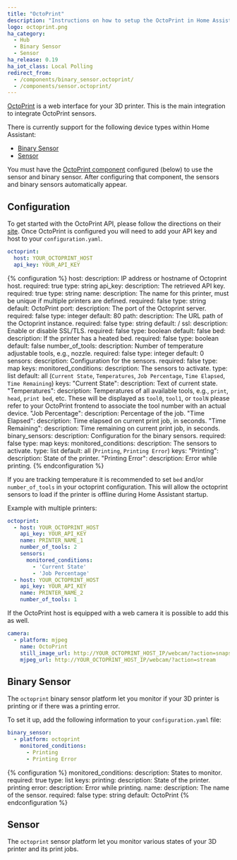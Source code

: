 ```yaml
---
title: "OctoPrint"
description: "Instructions on how to setup the OctoPrint in Home Assistant."
logo: octoprint.png
ha_category:
  - Hub
  - Binary Sensor
  - Sensor
ha_release: 0.19
ha_iot_class: Local Polling
redirect_from:
  - /components/binary_sensor.octoprint/
  - /components/sensor.octoprint/
---
```


[OctoPrint](http://octoprint.org/) is a web interface for your 3D printer. This is the main integration to integrate OctoPrint sensors.

There is currently support for the following device types within Home Assistant:

- [Binary Sensor](#binary-sensor)
- [Sensor](#sensor)

<div class='note'>
You must have the <a href="#configuration">OctoPrint component</a> configured (below) to use the sensor and binary sensor. After configuring that component, the sensors and binary sensors automatically appear.
</div>

## Configuration

To get started with the OctoPrint API, please follow the directions on their [site](http://docs.octoprint.org/en/master/api/general.html). Once OctoPrint is configured you will need to add your API key and host to your `configuration.yaml`.

```yaml
octoprint:
  host: YOUR_OCTOPRINT_HOST
  api_key: YOUR_API_KEY
```

{% configuration %}
host:
  description: IP address or hostname of Octoprint host.
  required: true
  type: string
api_key:
  description: The retrieved API key.
  required: true
  type: string
name:
  description: The name for this printer, must be unique if multiple printers are defined.
  required: false
  type: string
  default: OctoPrint
port:
  description: The port of the Octoprint server.
  required: false
  type: integer
  default: 80
path:
  description: The URL path of the Octoprint instance.
  required: false
  type: string
  default: /
ssl:
  description: Enable or disable SSL/TLS.
  required: false
  type: boolean
  default: false
bed:
  description: If the printer has a heated bed.
  required: false
  type: boolean
  default: false
number_of_tools:
  description: Number of temperature adjustable tools, e.g., nozzle.
  required: false
  type: integer
  default: 0
sensors:
  description: Configuration for the sensors.
  required: false
  type: map
  keys:
    monitored_conditions:
      description: The sensors to activate.
      type: list
      default: all (`Current State`, `Temperatures`, `Job Percentage`, `Time Elapsed`, `Time Remaining`)
      keys:
        "Current State":
          description: Text of current state.
        "Temperatures":
          description: Temperatures of all available tools, e.g., `print`, `head`, `print bed`, etc. These will be displayed as `tool0`, `tool1`, or `toolN` please refer to your OctoPrint frontend to associate the tool number with an actual device.
        "Job Percentage":
          description: Percentage of the job.
        "Time Elapsed":
          description: Time elapsed on current print job, in seconds.
        "Time Remaining":
          description: Time remaining on current print job, in seconds.
binary_sensors:
  description: Configuration for the binary sensors.
  required: false
  type: map
  keys:
    monitored_conditions:
      description: The sensors to activate.
      type: list
      default: all (`Printing`, `Printing Error`)
      keys:
        "Printing":
          description: State of the printer.
        "Printing Error":
          description: Error while printing.
{% endconfiguration %}

<div class='note'>

If you are tracking temperature it is recommended to set `bed` and/or `number_of_tools` in your octoprint configuration. This will allow the octoprint sensors to load if the printer is offline during Home Assistant startup.

</div>

Example with multiple printers:

```yaml
octoprint:
  - host: YOUR_OCTOPRINT_HOST
    api_key: YOUR_API_KEY
    name: PRINTER_NAME_1
    number_of_tools: 2
    sensors:
      monitored_conditions:
        - 'Current State'
        - 'Job Percentage'
  - host: YOUR_OCTOPRINT_HOST
    api_key: YOUR_API_KEY
    name: PRINTER_NAME_2
    number_of_tools: 1
```

If the OctoPrint host is equipped with a web camera it is possible to add this as well.

```yaml
camera:
  - platform: mjpeg
    name: OctoPrint
    still_image_url: http://YOUR_OCTOPRINT_HOST_IP/webcam/?action=snapshot
    mjpeg_url: http://YOUR_OCTOPRINT_HOST_IP/webcam/?action=stream
```

## Binary Sensor

The `octoprint` binary sensor platform let you monitor if your 3D printer is printing or if there was a printing error.

To set it up, add the following information to your `configuration.yaml` file:

```yaml
binary_sensor:
  - platform: octoprint
    monitored_conditions:
      - Printing
      - Printing Error
```

{% configuration %}
monitored_conditions:
  description: States to monitor.
  required: true
  type: list
  keys:
    printing:
      description: State of the printer.
    printing error:
      description: Error while printing.
name:
  description: The name of the sensor.
  required: false
  type: string
  default: OctoPrint
{% endconfiguration %}

## Sensor

The `octoprint` sensor platform let you monitor various states of your 3D printer and its print jobs.
